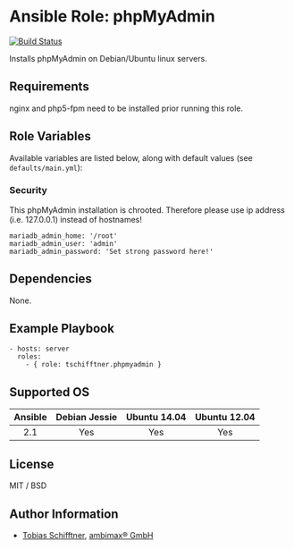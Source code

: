 # Ansible Role: phpMyAdmin

[![Build Status](https://travis-ci.org/tschifftner/ansible-role-phpmyadmin.svg)](https://travis-ci.org/tschifftner/ansible-role-phpmyadmin)

Installs phpMyAdmin on Debian/Ubuntu linux servers.

## Requirements

nginx and php5-fpm need to be installed prior running this role.

## Role Variables

Available variables are listed below, along with default values (see `defaults/main.yml`):

### Security

This phpMyAdmin installation is chrooted. Therefore please use ip address (i.e. 127.0.0.1) instead of hostnames!

```
mariadb_admin_home: '/root'
mariadb_admin_user: 'admin'
mariadb_admin_password: 'Set strong password here!'
```

## Dependencies

None.

## Example Playbook

    - hosts: server
      roles:
        - { role: tschifftner.phpmyadmin }

## Supported OS
Ansible          | Debian Jessie    | Ubuntu 14.04    | Ubuntu 12.04
:--------------: | :--------------: | :-------------: | :-------------: 
2.1              | Yes              | Yes             | Yes

## License

MIT / BSD

## Author Information

 - [Tobias Schifftner](https://twitter.com/tschifftner), [ambimax® GmbH](https://www.ambimax.de)